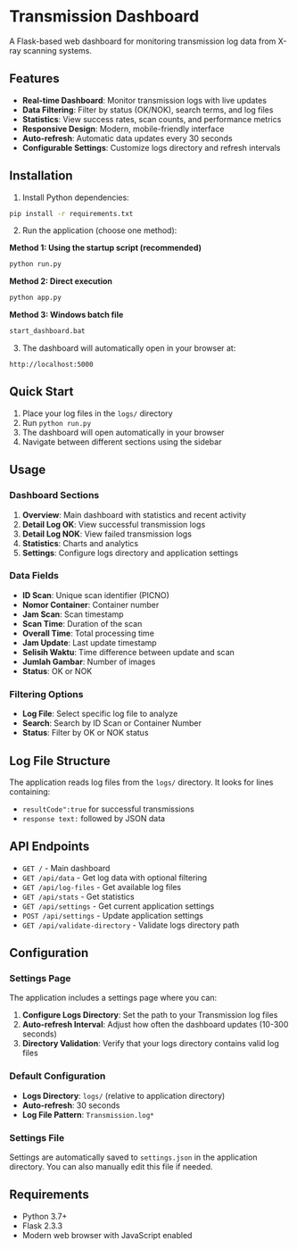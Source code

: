 # Transmission Dashboard

A Flask-based web dashboard for monitoring transmission log data from X-ray scanning systems.

## Features

- **Real-time Dashboard**: Monitor transmission logs with live updates
- **Data Filtering**: Filter by status (OK/NOK), search terms, and log files
- **Statistics**: View success rates, scan counts, and performance metrics
- **Responsive Design**: Modern, mobile-friendly interface
- **Auto-refresh**: Automatic data updates every 30 seconds
- **Configurable Settings**: Customize logs directory and refresh intervals

## Installation

1. Install Python dependencies:
```bash
pip install -r requirements.txt
```

2. Run the application (choose one method):

**Method 1: Using the startup script (recommended)**
```bash
python run.py
```

**Method 2: Direct execution**
```bash
python app.py
```

**Method 3: Windows batch file**
```cmd
start_dashboard.bat
```

3. The dashboard will automatically open in your browser at:
```
http://localhost:5000
```

## Quick Start

1. Place your log files in the `logs/` directory
2. Run `python run.py`
3. The dashboard will open automatically in your browser
4. Navigate between different sections using the sidebar

## Usage

### Dashboard Sections

1. **Overview**: Main dashboard with statistics and recent activity
2. **Detail Log OK**: View successful transmission logs
3. **Detail Log NOK**: View failed transmission logs
4. **Statistics**: Charts and analytics
5. **Settings**: Configure logs directory and application settings

### Data Fields

- **ID Scan**: Unique scan identifier (PICNO)
- **Nomor Container**: Container number
- **Jam Scan**: Scan timestamp
- **Scan Time**: Duration of the scan
- **Overall Time**: Total processing time
- **Jam Update**: Last update timestamp
- **Selisih Waktu**: Time difference between update and scan
- **Jumlah Gambar**: Number of images
- **Status**: OK or NOK

### Filtering Options

- **Log File**: Select specific log file to analyze
- **Search**: Search by ID Scan or Container Number
- **Status**: Filter by OK or NOK status

## Log File Structure

The application reads log files from the `logs/` directory. It looks for lines containing:
- `resultCode":true` for successful transmissions
- `response text:` followed by JSON data

## API Endpoints

- `GET /` - Main dashboard
- `GET /api/data` - Get log data with optional filtering
- `GET /api/log-files` - Get available log files
- `GET /api/stats` - Get statistics
- `GET /api/settings` - Get current application settings
- `POST /api/settings` - Update application settings
- `GET /api/validate-directory` - Validate logs directory path

## Configuration

### Settings Page

The application includes a settings page where you can:

1. **Configure Logs Directory**: Set the path to your Transmission log files
2. **Auto-refresh Interval**: Adjust how often the dashboard updates (10-300 seconds)
3. **Directory Validation**: Verify that your logs directory contains valid log files

### Default Configuration

- **Logs Directory**: `logs/` (relative to application directory)
- **Auto-refresh**: 30 seconds
- **Log File Pattern**: `Transmission.log*`

### Settings File

Settings are automatically saved to `settings.json` in the application directory. You can also manually edit this file if needed.

## Requirements

- Python 3.7+
- Flask 2.3.3
- Modern web browser with JavaScript enabled
